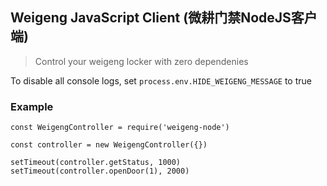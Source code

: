 ## Weigeng JavaScript Client (微耕门禁NodeJS客户端)

> Control your weigeng locker with zero dependenies

To disable all console logs, set `process.env.HIDE_WEIGENG_MESSAGE` to true

### Example
```
const WeigengController = require('weigeng-node')

const controller = new WeigengController({})

setTimeout(controller.getStatus, 1000)
setTimeout(controller.openDoor(1), 2000)
```
